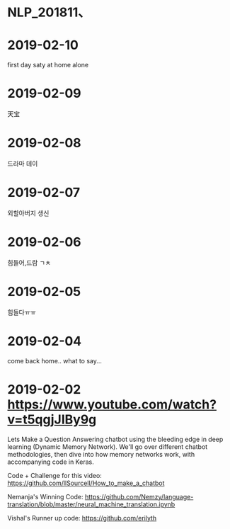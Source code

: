 # NLP_201811、
# 2019-02-10
first day saty at home alone

# 2019-02-09
天宝
# 2019-02-08
드라마 데이
# 2019-02-07
외할아버지 생신 

# 2019-02-06
힘들어,드람 ㄱㅊ

# 2019-02-05
힘들다ㅠㅠ 

# 2019-02-04

come back home.. what to say...

# 2019-02-02 https://www.youtube.com/watch?v=t5qgjJIBy9g


Lets Make a Question Answering chatbot using the bleeding edge in deep learning (Dynamic Memory Network). We'll go over different chatbot methodologies, then dive into how memory networks work, with accompanying code in Keras. 

Code + Challenge for this video:
https://github.com/llSourcell/How_to_make_a_chatbot

Nemanja's Winning Code:
https://github.com/Nemzy/language-translation/blob/master/neural_machine_translation.ipynb

Vishal's Runner up code:
https://github.com/erilyth
